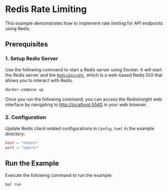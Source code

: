 # Redis Rate Limiting

This example demonstrates how to implement rate limiting for API endpoints using Redis.

## Prerequisites

### 1. Setup Redis Server

Use the following command to start a Redis server using Docker. It will start the Redis server and the 
[`RedisInsight`](https://redis.com/redis-enterprise/redis-insight/), which is a web-based Redis GUI that allows you to 
interact with Redis. 

```bash
docker-compose up
```

Once you run the following command, you can access the RedisInsight web interface by navigating to
[http://localhost:5540](http://localhost:5540) in your web browser.

### 2. Configuration

Update Redis client related configurations in `Config.toml` in the example directory:

```toml
host = "<host>"
port = "<port>"
```

## Run the Example

Execute the following command to run the example:

```ballerina
bal run
```

